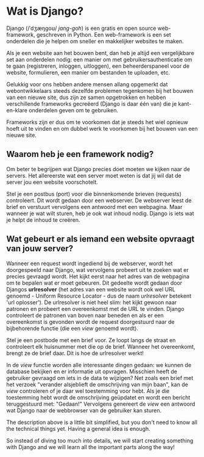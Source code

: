 # Wat is Django?

Django (/ˈdʒæŋɡoʊ/ *jang-goh*) is een gratis en open source web-framework, geschreven in Python. Een web-framework is een set onderdelen die je helpen om sneller en makkelijker websites te maken.

Als je een website aan het bouwen bent, dan heb je altijd een vergelijkbare set aan onderdelen nodig: een manier om met gebruikersauthenticatie om te gaan (registreren, inloggen, uitloggen), een beheerderspaneel voor de website, formulieren, een manier om bestanden te uploaden, etc.

Gelukkig voor ons hebben andere mensen allang opgemerkt dat webontwikkelaars steeds dezelfde problemen tegenkomen bij het bouwen van een nieuwe site, dus zijn ze samen opgetrokken en hebben verschillende frameworks gecreëerd (Django is daar één van) die je kant-en-klare onderdelen geven om te gebruiken.

Frameworks zijn er dus om te voorkomen dat je steeds het wiel opnieuw hoeft uit te vinden en om dubbel werk te voorkomen bij het bouwen van een nieuwe site.

## Waarom heb je een framework nodig?

Om beter te begrijpen wat Django precies doet moeten we kijken naar de servers. Het allereerste wat een server moet weten is dat jij wil dat de server jou een website voorschotelt.

Stel je een postbus (port) voor die binnenkomende brieven (requests) controleert. Dit wordt gedaan door een webserver. De webserver leest de brief en verstuurt vervolgens een antwoord met een webpagina. Maar wanneer je wat wilt sturen, heb je ook wat inhoud nodig. Django is iets wat je helpt de inhoud te creëren.

## Wat gebeurt er als iemand een website opvraagt van jouw server?

Wanneer een request wordt ingediend bij de webserver, wordt het doorgespeeld naar Django, wat vervolgens probeert uit te zoeken wat er precies gevraagd wordt. Het kijkt eerst naar het adres van de webpagina om te bepalen wat er moet gebeuren. Dit gedeelte wordt gedaan door Djangos **urlresolver** (het adres van een website wordt ook wel URL genoemd - Uniform Resource Locator - dus de naam *urlresolver* betekent 'url oplosser'). De urlresolver is niet heel slim: het kijkt gewoon naar patronen en probeert een overeenkomst met de URL te vinden. Django controleert de patronen van boven naar beneden en als er een overeenkomst is gevonden wordt de request doorgestuurd naar de bijbehorende functie (die een *view* genoemd wordt).

Stel je een postbode met een brief voor. Ze loopt langs de straat en controleert elk huisnummer met die op de brief. Wanneer het overeenkomt, brengt ze de brief daar. Dit is hoe de urlresolver werkt!

In de *view* functie worden alle interessante dingen gedaan: we kunnen de database bekijken en er informatie uit opvragen. Misschien heeft de gebruiker gevraagd om iets in de data te wijzigen? Net zoals een brief met het verzoek "verander alsjeblieft de omschrijving van mijn baan", kan de *view* controleren of je daar wel toestemming voor hebt. Als je die toestemming hebt wordt de omschrijving geüpdatet en wordt een bericht teruggestuurd met: "Gedaan!" Vervolgens genereert de *view* een antwoord wat Django naar de webbrowser van de gebruiker kan sturen.

The description above is a little bit simplified, but you don't need to know all the technical things yet. Having a general idea is enough.

So instead of diving too much into details, we will start creating something with Django and we will learn all the important parts along the way!
